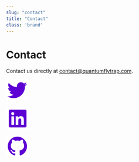 ```yaml
---
slug: "contact"
title: "Contact"
class: 'brand'
---
```

# Contact

Contact us directly at <contact@quantumflytrap.com>.

<div class="flex flex-row items-center space-x-5">

[![twitter](./social-twitter.svg)](https://twitter.com/QuantumFlytrap/)

[![linkedin](./social-linkedin.svg)](https://www.linkedin.com/company/quantum-flytrap)

[![github](./social-github.svg)](https://github.com/Quantum-flytrap/)

</div>
